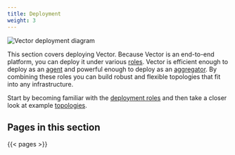 ```yaml
---
title: Deployment
weight: 3
---
```


![Vector deployment diagram](/img/deployment.png)

This section covers deploying Vector. Because Vector is an end-to-end platform, you can deploy it under various [roles]. Vector is efficient enough to deploy as an [agent] and powerful enough to deploy as an [aggregator]. By combining these roles you can build robust and flexible topologies that fit into any infrastructure.

Start by becoming familiar with the [deployment roles][roles] and then take a closer look at example [topologies].

## Pages in this section

{{< pages >}}

[agent]: /docs/setup/deployment/roles#agent
[aggregator]: /docs/setup/deployment/roles#aggregator
[roles]: /docs/setup/deployment/roles
[topologies]: /docs/setup/deployment/topologies
